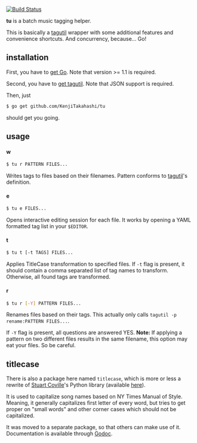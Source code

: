 [![Build Status](https://travis-ci.org/KenjiTakahashi/tu.png?branch=master)](https://travis-ci.org/KenjiTakahashi/tu)

**tu** is a batch music tagging helper.

This is basically a [tagutil](https://github.com/kAworu/tagutil) wrapper with some additional features and convenience shortcuts. And concurrency, because... Go!

## installation

First, you have to [get Go](http://golang.org/doc/install). Note that version >= 1.1 is required.

Second, you have to [get tagutil](https://github.com/kAworu/tagutil). Note that JSON support is required.

Then, just

```bash
$ go get github.com/KenjiTakahashi/tu
```

should get you going.

## usage

#### w

```bash
$ tu r PATTERN FILES...
```

Writes tags to files based on their filenames. Pattern conforms to [tagutil](https://github.com/kAworu/tagutil#renaming-files)'s definition.

#### e

```bash
$ tu e FILES...
```

Opens interactive editing session for each file. It works by opening a YAML formatted tag list in your `$EDITOR`.

#### t

```bash
$ tu t [-t TAGS] FILES...
```

Applies TitleCase transformation to specified files. If `-t` flag is present, it should contain a comma separated list of tag names to transform. Otherwise, all found tags are transformed.

#### r

```bash
$ tu r [-Y] PATTERN FILES...
```

Renames files based on their tags. This actually only calls `tagutil -p rename:PATTERN FILES...`.

If `-Y` flag is present, all questions are answered YES. **Note:** If applying a pattern on two different files results in the same filename, this option may eat your files. So be careful.

## titlecase

There is also a package here named `titlecase`, which is more or less a rewrite of [Stuart Coville](http://muffinresearch.co.uk)'s Python library (available [here](https://github.com/ppannuto/python-titlecase)).

It is used to capitalize song names based on NY Times Manual of Style. Meaning, it generally capitalizes first letter of every word, but tries to get proper on "small words" and other corner cases which should not be capitalized.

It was moved to a separate package, so that others can make use of it. Documentation is available through [Godoc](http://godoc.org/github.com/KenjiTakahashi/tu/titlecase).
